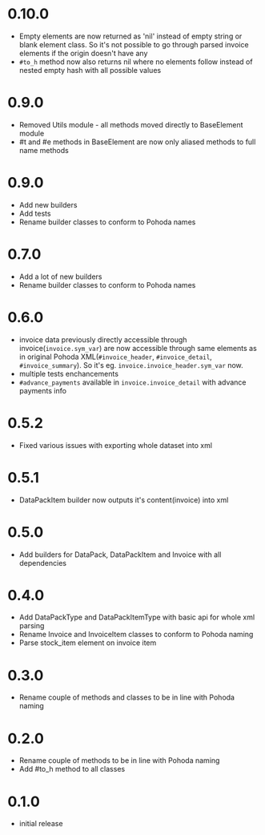 # 0.10.0

- Empty elements are now returned as 'nil' instead of empty string or blank element class. So it's not possible to go through parsed invoice elements if the origin doesn't have any
- `#to_h` method now also returns nil where no elements follow instead of nested empty hash with all possible values

# 0.9.0

- Removed Utils module - all methods moved directly to BaseElement module
- #t and #e methods in BaseElement are now only aliased methods to full name methods

# 0.9.0

- Add new builders
- Add tests
- Rename builder classes to conform to Pohoda names

# 0.7.0

- Add a lot of new builders
- Rename builder classes to conform to Pohoda names

# 0.6.0

- invoice data previously directly accessible through invoice(`invoice.sym_var`) are now accessible through same elements as in original Pohoda XML(`#invoice_header`, `#invoice_detail`, `#invoice_summary`). So it's eg. `invoice.invoice_header.sym_var` now.
- multiple tests enchancements
- `#advance_payments` available in `invoice.invoice_detail` with advance payments info

# 0.5.2

- Fixed various issues with exporting whole dataset into xml

# 0.5.1

- DataPackItem builder now outputs it's content(invoice) into xml

# 0.5.0

- Add builders for DataPack, DataPackItem and Invoice with all dependencies

# 0.4.0

- Add DataPackType and DataPackItemType with basic api for whole xml parsing
- Rename Invoice and InvoiceItem classes to conform to Pohoda naming
- Parse stock_item element on invoice item

# 0.3.0

- Rename couple of methods and classes to be in line with Pohoda naming

# 0.2.0

- Rename couple of methods to be in line with Pohoda naming
- Add #to_h method to all classes

# 0.1.0

- initial release
